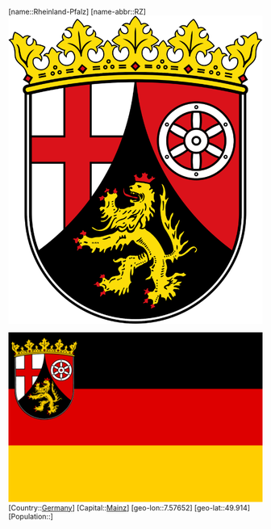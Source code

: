﻿---
location: [49.914,7.57652]
type: State
SpocWebEntityId: 36021
isDeleted: false
Confidential: public
tags:
- geo/State

---
[name::Rheinland-Pfalz]
[name-abbr::RZ]
![Coat_of_arms_of_Rhineland-Palatinate](geo/Continent/Europe/Germany/Rheinland-Pfalz/Coat_of_arms_of_Rhineland-Palatinate.svg)

![Flag_of_Rhineland-Palatinate](geo/Continent/Europe/Germany/Rheinland-Pfalz/Flag_of_Rhineland-Palatinate.svg)
[Country::[Germany](geo/Continent/Europe/Germany.md)]
[Capital::[Mainz](geo/Continent/Europe/Germany/Rheinland-Pfalz/Mainz.md)]
[geo-lon::7.57652]
[geo-lat::49.914]
[Population::]

